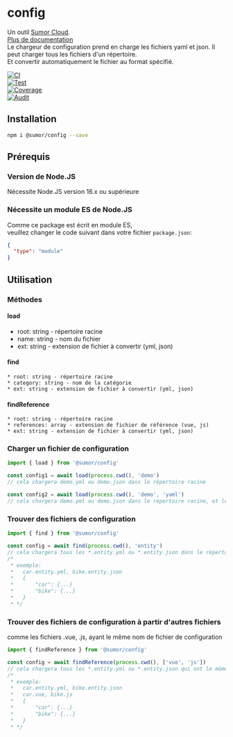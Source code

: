 # config

Un outil [Sumor Cloud](https://sumor.cloud).  
[Plus de documentation](https://sumor.cloud/config)  
Le chargeur de configuration prend en charge les fichiers yaml et json. Il peut charger tous les fichiers d'un répertoire.  
Et convertir automatiquement le fichier au format spécifié.

[![CI](https://github.com/sumor-cloud/config/actions/workflows/ci.yml/badge.svg)](https://github.com/sumor-cloud/config/actions/workflows/ci.yml)  
[![Test](https://github.com/sumor-cloud/config/actions/workflows/ut.yml/badge.svg)](https://github.com/sumor-cloud/config/actions/workflows/ut.yml)  
[![Coverage](https://github.com/sumor-cloud/config/actions/workflows/coverage.yml/badge.svg)](https://github.com/sumor-cloud/config/actions/workflows/coverage.yml)  
[![Audit](https://github.com/sumor-cloud/config/actions/workflows/audit.yml/badge.svg)](https://github.com/sumor-cloud/config/actions/workflows/audit.yml)

## Installation

```bash
npm i @sumor/config --save
```

## Prérequis

### Version de Node.JS

Nécessite Node.JS version 16.x ou supérieure

### Nécessite un module ES de Node.JS

Comme ce package est écrit en module ES,  
veuillez changer le code suivant dans votre fichier `package.json`:

```json
{
  "type": "module"
}
```

## Utilisation

### Méthodes

#### load

- root: string - répertoire racine
- name: string - nom du fichier
- ext: string - extension de fichier à convertir (yml, json)

#### find

    * root: string - répertoire racine
    * category: string - nom de la catégorie
    * ext: string - extension de fichier à convertir (yml, json)

#### findReference

    * root: string - répertoire racine
    * references: array - extension de fichier de référence (vue, js)
    * ext: string - extension de fichier à convertir (yml, json)

### Charger un fichier de configuration

```javascript
import { load } from '@sumor/config'

const config1 = await load(process.cwd(), 'demo')
// cela chargera demo.yml ou demo.json dans le répertoire racine

const config2 = await load(process.cwd(), 'demo', 'yaml')
// cela chargera demo.yml ou demo.json dans le répertoire racine, et le convertira en fichier au format yaml
```

### Trouver des fichiers de configuration

```javascript
import { find } from '@sumor/config'

const config = await find(process.cwd(), 'entity')
// cela chargera tous les *.entity.yml ou *.entity.json dans le répertoire racine
/*
 * exemple:
 *   car.entity.yml, bike.entity.json
 *   {
 *       "car": {...}
 *       "bike": {...}
 *   }
 * */
```

### Trouver des fichiers de configuration à partir d'autres fichiers

comme les fichiers .vue, .js, ayant le même nom de fichier de configuration

```javascript
import { findReference } from '@sumor/config'

const config = await findReference(process.cwd(), ['vue', 'js'])
// cela chargera tous les *.entity.yml ou *.entity.json qui ont le même nom que *.vue ou *.js dans le répertoire racine
/*
 * exemple:
 *   car.entity.yml, bike.entity.json
 *   car.vue, bike.js
 *   {
 *       "car": {...}
 *       "bike": {...}
 *   }
 * */
```